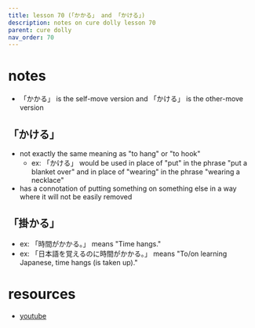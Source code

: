 ```yaml
---
title: lesson 70 (「かかる」 and 「かける」)
description: notes on cure dolly lesson 70
parent: cure dolly
nav_order: 70
---
```

# notes
- 「かかる」 is the self-move version and 「かける」 is the other-move version
## 「かける」
- not exactly the same meaning as "to hang" or "to hook"
	- ex: 「かける」 would be used in place of "put" in the phrase "put a blanket over" and in place of "wearing" in the phrase "wearing a necklace"
- has a connotation of putting something on something else in a way where it will not be easily removed
## 「掛かる」
- ex: 「時間がかかる。」 means "Time hangs."
- ex: 「日本語を覚えるのに時間がかかる。」 means "To/on learning Japanese, time hangs (is taken up)."
# resources
- [youtube](https://www.youtube.com/watch?v=1MbqmZPySPQ)